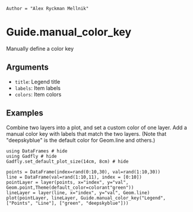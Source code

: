 ```@meta
Author = "Alex Ryckman Mellnik"
```

# Guide.manual_color_key

Manually define a color key

## Arguments
  * `title`: Legend title
  * `labels`: Item labels
  * `colors`: Item colors

## Examples

Combine two layers into a plot, and set a custom color of one layer.  Add a manual color key with labels that match the two layers.  (Note that "deepskyblue" is the default color for Geom.line and others.)

```@example 1
using DataFrames # hide
using Gadfly # hide
Gadfly.set_default_plot_size(14cm, 8cm) # hide
```

```@example 1
points = DataFrame(index=rand(0:10,30), val=rand(1:10,30))
line = DataFrame(val=rand(1:10,11), index = [0:10])
pointLayer = layer(points, x="index", y="val", Geom.point,Theme(default_color=colorant"green"))
lineLayer = layer(line, x="index", y="val", Geom.line)
plot(pointLayer, lineLayer, Guide.manual_color_key("Legend", ["Points", "Line"], ["green", "deepskyblue"]))
```
